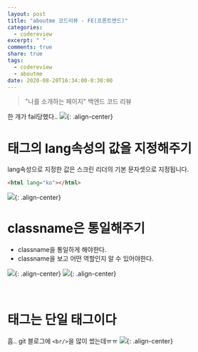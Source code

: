 ```yaml
---
layout: post
title: "aboutme 코드리뷰 - FE(프론트엔드)"
categories:
  - codereview
excerpt: " "
comments: true
share: true
tags:
  - codereview
  - aboutme
date: 2020-08-20T16:34:00-0:30:00
---
```


> "나를 소개하는 페이지" 백엔드 코드 리뷰

한 개가 fail당했다..
![](https://kimmy100b.github.io/assets/images/conference/images/codereview/FE/fail1.PNG){: .align-center}

# <html>태그의 lang속성의 값을 지정해주기

lang속성으로 지정한 값은 스크린 리더의 기본 문자셋으로 지정됩니다.

```html
<html lang="ko"></html>
```

![](https://kimmy100b.github.io/assets/images/conference/images/codereview/FE/1.PNG){: .align-center}

# classname은 통일해주기

- classname을 통일하게 해야한다.
- classname을 보고 어떤 역할인지 알 수 있어야한다.

![](https://kimmy100b.github.io/assets/images/conference/images/codereview/FE/2.PNG){: .align-center}
![](https://kimmy100b.github.io/assets/images/conference/images/codereview/FE/3.PNG){: .align-center}

# <br> 태그는 단일 태그이다

흠.. git 블로그에 `<br/>`을 많이 썼는데ㅠㅠ
![](https://kimmy100b.github.io/assets/images/conference/images/codereview/FE/3.PNG){: .align-center}
